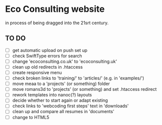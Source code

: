 # Eco Consulting website

in process of being dragged into the 21srt century.

## TO DO

- [ ] get automatic upload on push set up
- [ ] check SwiftType errors for search
- [ ] change 'ecoconsulting.co.uk' to 'ecoconsulting.uk'
- [ ] clean up old redirects in .htaccess
- [ ] create responsive menu
- [ ] check broken links to 'training/' to 'articles/' (e.g. in 'examples/')
- [ ] move meaa to a 'projects' (or something) folder
- [ ] move romans3d to 'projects' (or something) and set .htaccess redirect
- [ ] rework templates into nanoc(?) layouts
- [ ] decide whether to start again or adapt existing
- [ ] check links to 'webcoding first steps' text in 'downloads'
- [ ] clean up and compare all resumes in 'documents'
- [ ] change to HTML5